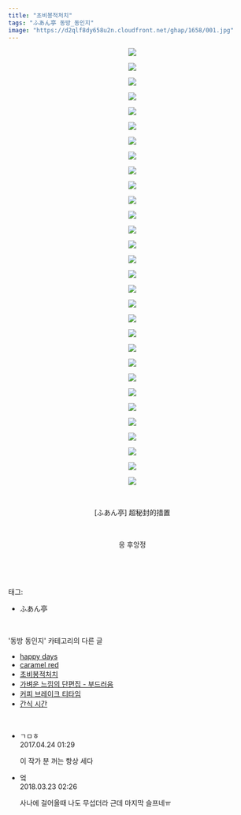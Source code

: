 ```yaml
---
title: "초비봉적처치"
tags: "ふあん亭 동방_동인지"
image: "https://d2qlf8dy658u2n.cloudfront.net/ghap/1658/001.jpg"
---
```

<div class="article">
<p style="text-align: center; clear: none; float: none;"><img src="{{ site.imgserver12 }}/ghap/1658/001.jpg"/></p>
<p style="text-align: center; clear: none; float: none;"><img src="{{ site.imgserver12 }}/ghap/1658/002.jpg"/></p>
<p style="text-align: center; clear: none; float: none;"><img src="{{ site.imgserver12 }}/ghap/1658/003.jpg"/></p>
<p style="text-align: center; clear: none; float: none;"><img src="{{ site.imgserver12 }}/ghap/1658/004.jpg"/></p>
<p style="text-align: center; clear: none; float: none;"><img src="{{ site.imgserver12 }}/ghap/1658/005.jpg"/></p>
<p style="text-align: center; clear: none; float: none;"><img src="{{ site.imgserver12 }}/ghap/1658/006.jpg"/></p>
<p style="text-align: center; clear: none; float: none;"><img src="{{ site.imgserver12 }}/ghap/1658/007.jpg"/></p>
<p style="text-align: center; clear: none; float: none;"><img src="{{ site.imgserver12 }}/ghap/1658/008.jpg"/></p>
<p style="text-align: center; clear: none; float: none;"><img src="{{ site.imgserver12 }}/ghap/1658/009.jpg"/></p>
<p style="text-align: center; clear: none; float: none;"><img src="{{ site.imgserver12 }}/ghap/1658/010.jpg"/></p>
<p style="text-align: center; clear: none; float: none;"><img src="{{ site.imgserver12 }}/ghap/1658/011.jpg"/></p>
<p style="text-align: center; clear: none; float: none;"><img src="{{ site.imgserver12 }}/ghap/1658/012.jpg"/></p>
<p style="text-align: center; clear: none; float: none;"><img src="{{ site.imgserver12 }}/ghap/1658/013.jpg"/></p>
<p style="text-align: center; clear: none; float: none;"><img src="{{ site.imgserver12 }}/ghap/1658/014.jpg"/></p>
<p style="text-align: center; clear: none; float: none;"><img src="{{ site.imgserver12 }}/ghap/1658/015.jpg"/></p>
<p style="text-align: center; clear: none; float: none;"><img src="{{ site.imgserver12 }}/ghap/1658/016.jpg"/></p>
<p style="text-align: center; clear: none; float: none;"><img src="{{ site.imgserver12 }}/ghap/1658/017.jpg"/></p>
<p style="text-align: center; clear: none; float: none;"><img src="{{ site.imgserver12 }}/ghap/1658/018.jpg"/></p>
<p style="text-align: center; clear: none; float: none;"><img src="{{ site.imgserver12 }}/ghap/1658/019.jpg"/></p>
<p style="text-align: center; clear: none; float: none;"><img src="{{ site.imgserver12 }}/ghap/1658/020.jpg"/></p>
<p style="text-align: center; clear: none; float: none;"><img src="{{ site.imgserver12 }}/ghap/1658/021.jpg"/></p>
<p style="text-align: center; clear: none; float: none;"><img src="{{ site.imgserver12 }}/ghap/1658/022.jpg"/></p>
<p style="text-align: center; clear: none; float: none;"><img src="{{ site.imgserver12 }}/ghap/1658/023.jpg"/></p>
<p style="text-align: center; clear: none; float: none;"><img src="{{ site.imgserver12 }}/ghap/1658/024.jpg"/></p>
<p style="text-align: center; clear: none; float: none;"><img src="{{ site.imgserver12 }}/ghap/1658/025.jpg"/></p>
<p style="text-align: center; clear: none; float: none;"><img src="{{ site.imgserver12 }}/ghap/1658/026.jpg"/></p>
<p style="text-align: center; clear: none; float: none;"><img src="{{ site.imgserver12 }}/ghap/1658/027.jpg"/></p>
<p style="text-align: center; clear: none; float: none;"><img src="{{ site.imgserver12 }}/ghap/1658/028.jpg"/></p>
<p style="text-align: center; clear: none; float: none;"><img src="{{ site.imgserver12 }}/ghap/1658/029.jpg"/></p>
<p style="text-align: center; clear: none; float: none;"><img src="{{ site.imgserver12 }}/ghap/1658/030.jpg"/></p>
<p style="text-align: center; clear: none; float: none;"><br/></p>
<p style="text-align: center; clear: none; float: none;">[ふあん亭] 超秘封的措置</p>
<p style="text-align: center; clear: none; float: none;"><br/></p>
<p style="text-align: center; clear: none; float: none;">응 후앙정</p>
<p><br/></p>
</div><br/>
<div class="tagTrail">
<p>태그: </p>
<ul>
<li>ふあん亭</li>
</ul>
</div><br/>
<div class="another">
<p>'동방 동인지' 카테고리의 다른 글</p>
<ul>
<li><a href="/ghap_1660">happy days</a></li>
<li><a href="/ghap_1659">caramel red</a></li>
<li><a href="/ghap_1658">초비봉적처치</a></li>
<li><a href="/ghap_1657">가벼운 느낌의 단편집 - 부드러움</a></li>
<li><a href="/ghap_1656">커피 브레이크 티타임</a></li>
<li><a href="/ghap_1653">간식 시간</a></li>
</ul>
</div><br/>
<div class="cb_module cb_fluid">
<div class="cb_wrt cb_profile">
<div class="comment">
<ul>
<li class="cb_thumb_off" id="comment14972758">
<div class="cb_comment_area">
<div class="cb_info_area">
<div class="cb_section">
<span class="cb_nick_name">ㄱㅁㅎ</span>
</div>
<div class="cb_section">
<span class="cb_date">2017.04.24 01:29 </span>
</div>
</div>
<div class="cb_dsc_comment">
<p class="cb_dsc">
											이 작가 분 꺼는 항상 세다
										</p>
</div>
</div></li>
<li class="cb_thumb_off" id="comment15224760">
<div class="cb_comment_area">
<div class="cb_info_area">
<div class="cb_section">
<span class="cb_nick_name">엌</span>
</div>
<div class="cb_section">
<span class="cb_date">2018.03.23 02:26 </span>
</div>
</div>
<div class="cb_dsc_comment">
<p class="cb_dsc">
											사나에 걸어올때 나도 무섭더라 근데 마지막 슬프네ㅠ
										</p>
</div>
</div></li>
</ul>
</div>
</div><!-- commentList close -->
</div><br/>
